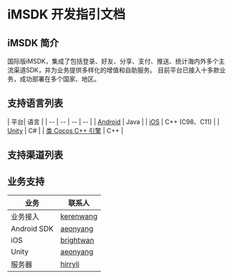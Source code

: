 # iMSDK 开发指引文档

## iMSDK 简介
国际版iMSDK，集成了包括登录、好友、分享、支付、推送、统计海内外多个主流渠道SDK，并为业务提供多样化的增值和自助服务。 目前平台已接入十多款业务，成功部署在多个国家、地区。

## 支持语言列表

| 平台| 语言 |
| -- | -- | -- | -- |
| [Android](Android/README.md) | Java |
| [iOS](iOS/README.md) | C++ (C98、C11) |
| [Unity](Unity/README.md) | C# |
| [类 Cocos C++ 引擎](Cpp/README.md) | C++ |

## 支持渠道列表



## 业务支持

| 业务 | 联系人 |
| -- | -- |
| 业务接入 | [kerenwang](kerenwang@tencent.com) |
| Android SDK | [aeonyang](aeonyang@tencent.com) |
| iOS | [brightwan](brightwan@tencent.com) |
| Unity | [aeonyang](aeonyang@tencent.com) |
| 服务器 | [hirryli](hirryli@tencent.com) |









